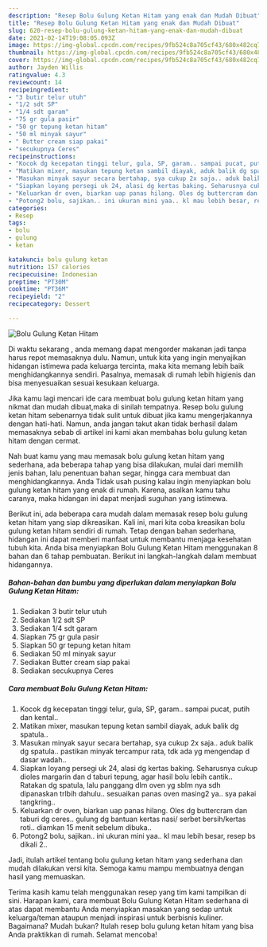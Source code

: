 ```yaml
---
description: "Resep Bolu Gulung Ketan Hitam yang enak dan Mudah Dibuat"
title: "Resep Bolu Gulung Ketan Hitam yang enak dan Mudah Dibuat"
slug: 620-resep-bolu-gulung-ketan-hitam-yang-enak-dan-mudah-dibuat
date: 2021-02-14T19:08:05.093Z
image: https://img-global.cpcdn.com/recipes/9fb524c8a705cf43/680x482cq70/bolu-gulung-ketan-hitam-foto-resep-utama.jpg
thumbnail: https://img-global.cpcdn.com/recipes/9fb524c8a705cf43/680x482cq70/bolu-gulung-ketan-hitam-foto-resep-utama.jpg
cover: https://img-global.cpcdn.com/recipes/9fb524c8a705cf43/680x482cq70/bolu-gulung-ketan-hitam-foto-resep-utama.jpg
author: Jayden Willis
ratingvalue: 4.3
reviewcount: 14
recipeingredient:
- "3 butir telur utuh"
- "1/2 sdt SP"
- "1/4 sdt garam"
- "75 gr gula pasir"
- "50 gr tepung ketan hitam"
- "50 ml minyak sayur"
- " Butter cream siap pakai"
- "secukupnya Ceres"
recipeinstructions:
- "Kocok dg kecepatan tinggi telur, gula, SP, garam.. sampai pucat, putih dan kental.."
- "Matikan mixer, masukan tepung ketan sambil diayak, aduk balik dg spatula.."
- "Masukan minyak sayur secara bertahap, sya cukup 2x saja.. aduk balik dg spatula.. pastikan minyak tercampur rata, tdk ada yg mengendap d dasar wadah.."
- "Siapkan loyang persegi uk 24, alasi dg kertas baking. Seharusnya cukup dioles margarin dan d taburi tepung, agar hasil bolu lebih cantik.. Ratakan dg spatula, lalu panggang dlm oven yg sblm nya sdh dipanaskan trlbih dahulu.. sesuaikan panas oven masing2 ya.. sya pakai tangkring.."
- "Keluarkan dr oven, biarkan uap panas hilang. Oles dg buttercram dan taburi dg ceres.. gulung dg bantuan kertas nasi/ serbet bersih/kertas roti.. diamkan 15 menit sebelum dibuka.."
- "Potong2 bolu, sajikan.. ini ukuran mini yaa.. kl mau lebih besar, resep bs dikali 2.."
categories:
- Resep
tags:
- bolu
- gulung
- ketan

katakunci: bolu gulung ketan 
nutrition: 157 calories
recipecuisine: Indonesian
preptime: "PT30M"
cooktime: "PT36M"
recipeyield: "2"
recipecategory: Dessert

---
```



![Bolu Gulung Ketan Hitam](https://img-global.cpcdn.com/recipes/9fb524c8a705cf43/680x482cq70/bolu-gulung-ketan-hitam-foto-resep-utama.jpg)

Di waktu  sekarang , anda memang dapat mengorder makanan jadi tanpa harus repot memasaknya dulu. Namun, untuk kita yang ingin menyajikan hidangan istimewa pada keluarga tercinta, maka kita memang lebih baik menghidangkannya sendiri. Pasalnya, memasak di rumah lebih higienis dan bisa menyesuaikan sesuai kesukaan keluarga.

Jika kamu lagi mencari ide cara membuat bolu gulung ketan hitam yang nikmat dan mudah dibuat,maka di sinilah tempatnya. Resep bolu gulung ketan hitam  sebenarnya tidak sulit untuk dibuat jika kamu mengerjakannya dengan hati-hati. Namun, anda jangan takut akan tidak berhasil dalam memasaknya 
sebab di artikel ini kami akan membahas bolu gulung ketan hitam dengan cermat.  



Nah buat kamu yang mau memasak bolu gulung ketan hitam yang sederhana, ada beberapa tahap yang bisa dilakukan, mulai dari memilih jenis bahan, lalu penentuan bahan segar, hingga cara membuat dan menghidangkannya. Anda Tidak usah pusing kalau ingin menyiapkan bolu gulung ketan hitam yang enak di rumah. Karena, asalkan kamu  tahu caranya, maka hidangan ini dapat menjadi suguhan yang istimewa.

Berikut ini, ada beberapa cara mudah dalam memasak resep bolu gulung ketan hitam yang siap dikreasikan. Kali ini, mari kita coba kreasikan bolu gulung ketan hitam sendiri di rumah. Tetap dengan bahan sederhana, hidangan ini dapat memberi manfaat untuk membantu menjaga kesehatan tubuh kita. Anda bisa menyiapkan Bolu Gulung Ketan Hitam menggunakan 8 bahan dan 6 tahap pembuatan. Berikut ini langkah-langkah dalam membuat hidangannya.

<!--inarticleads1-->

##### Bahan-bahan dan bumbu yang diperlukan dalam menyiapkan Bolu Gulung Ketan Hitam:

1. Sediakan 3 butir telur utuh
1. Sediakan 1/2 sdt SP
1. Sediakan 1/4 sdt garam
1. Siapkan 75 gr gula pasir
1. Siapkan 50 gr tepung ketan hitam
1. Sediakan 50 ml minyak sayur
1. Sediakan  Butter cream siap pakai
1. Sediakan secukupnya Ceres




<!--inarticleads2-->

##### Cara membuat Bolu Gulung Ketan Hitam:

1. Kocok dg kecepatan tinggi telur, gula, SP, garam.. sampai pucat, putih dan kental..
1. Matikan mixer, masukan tepung ketan sambil diayak, aduk balik dg spatula..
1. Masukan minyak sayur secara bertahap, sya cukup 2x saja.. aduk balik dg spatula.. pastikan minyak tercampur rata, tdk ada yg mengendap d dasar wadah..
1. Siapkan loyang persegi uk 24, alasi dg kertas baking. Seharusnya cukup dioles margarin dan d taburi tepung, agar hasil bolu lebih cantik.. Ratakan dg spatula, lalu panggang dlm oven yg sblm nya sdh dipanaskan trlbih dahulu.. sesuaikan panas oven masing2 ya.. sya pakai tangkring..
1. Keluarkan dr oven, biarkan uap panas hilang. Oles dg buttercram dan taburi dg ceres.. gulung dg bantuan kertas nasi/ serbet bersih/kertas roti.. diamkan 15 menit sebelum dibuka..
1. Potong2 bolu, sajikan.. ini ukuran mini yaa.. kl mau lebih besar, resep bs dikali 2..




Jadi, itulah artikel tentang  bolu gulung ketan hitam  yang sederhana dan mudah dilakukan versi kita. Semoga kamu mampu membuatnya dengan hasil yang memuaskan. 

Terima kasih kamu telah menggunakan resep yang tim kami tampilkan di sini. Harapan kami, cara membuat  Bolu Gulung Ketan Hitam sederhana di atas dapat membantu Anda menyiapkan masakan yang sedap untuk keluarga/teman ataupun menjadi inspirasi untuk berbisnis kuliner. Bagaimana? Mudah bukan? Itulah resep bolu gulung ketan hitam yang bisa Anda praktikkan di rumah. Selamat mencoba!

